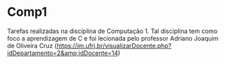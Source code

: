 # Comp1
Tarefas realizadas na disciplina de Computação 1. Tal disciplina tem como foco a aprendizagem de C e foi lecionada pelo professor Adriano Joaquim de Oliveira Cruz (https://im.ufrj.br/visualizarDocente.php?idDepartamento=2&amp;idDocente=14)  
